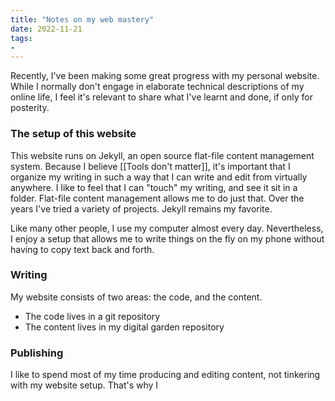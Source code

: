 ```yaml
---
title: "Notes on my web mastery"
date: 2022-11-21
tags:
- 
---
```

Recently, I've been making some great progress with my personal website. While I normally don't engage in elaborate technical descriptions of my online life, I feel it's relevant to share what I've learnt and done, if only for posterity.

### The setup of this website
This website runs on Jekyll, an open source flat-file content management system. Because I believe [[Tools don't matter]], it's important that I organize my writing in such a way that I can write and edit from virtually anywhere. I like to feel that I can "touch" my writing, and see it sit in a folder. Flat-file content management allows me to do just that. Over the years I've tried a variety of projects. Jekyll remains my favorite. 

Like many other people, I use my computer almost every day. Nevertheless, I enjoy a setup that allows me to write things on the fly on my phone without having to copy text back and forth. 

### Writing
My website consists of two areas: the code, and the content.
- The code lives in a git repository
- The content lives in my digital garden repository

### Publishing
I like to spend most of my time producing and editing content, not tinkering with my website setup. That's why I 